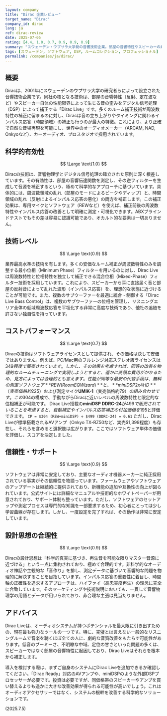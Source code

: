 ```yaml
---
layout: company
title: "Dirac 企業レビュー"
target_name: "Dirac"
company_id: dirac
lang: ja
ref: dirac-review
date: 2025-07-05
rating: [4.4, 1.0, 0.7, 0.9, 0.9, 0.9]
summary: "スウェーデン・ウプサラ大学発の音響技術企業。部屋の音響特性やスピーカーの癖を測定し、理想的な音響へと補正するデジタルルームコレクション（DRC）技術の世界的リーダー。科学的根拠に基づいた衝動（インパルス）応答の補正という高度なアプローチにより、周波数特性だけでなく時間軸の歪みも除去。プロの現場からハイエンドオーディオ、カーオーディオまで幅広く採用されています。その効果は絶大ですが、性能を最大限に引き出すには相応のコストと学習意欲が求められます。"
tags: [スウェーデン, ソフトウェア, DSP, ルームコレクション, プロフェッショナル]
permalink: /companies/ja/dirac/
---
```


## 概要

Diracは、2001年にスウェーデンのウプサラ大学の研究者らによって設立された音響技術企業です。同社の核となる技術は、部屋の音響特性（反射、定在波など）やスピーカー自体の性能限界によって生じる音の歪みをデジタル信号処理（DSP）によって補正する「Dirac Live」です。多くのルーム補正技術が周波数特性の補正に留まるのに対し、Diracは音の立ち上がりやタイミングに関わるインパルス応答（時間領域）の補正も行うのが最大の特徴。これにより、より正確で自然な音場再現を可能にし、世界中のオーディオメーカー（ARCAM, NAD, Onkyoなど）、カーオーディオ、プロスタジオで採用されています。

## 科学的有効性

$$ \Large \text{1.0} $$

Diracの技術は、音響物理学とデジタル信号処理の確立された原則に深く根差しています。その有効性は、部屋の音響伝達関数を測定し、その逆フィルターを生成して音源を補正するという、極めて科学的なアプローチに基づいています。具体的には、周波数領域の乱れ（部屋のモードによるピークやディップ）と、時間領域の乱れ（反射によるインパルス応答の悪化）の両方を補正します。この補正効果は、専用マイクとソフトウェア（REWなど）を使えば、補正前後の周波数特性やインパルス応答の改善として明確に測定・可視化できます。ABXブラインドテストでもその差は容易に認識可能であり、オカルト的な要素は一切ありません。

## 技術レベル

$$ \Large \text{0.9} $$

業界最高水準の技術を有します。多くの安価なルーム補正が周波数特性のみを調整する最小位相（Minimum Phase）フィルターを用いるのに対し、Dirac Liveは周波数特性と位相特性を独立して補正できる混合位相（Mixed-Phase）フィルター技術を採用しています。これにより、スピーカーから耳に直接届く音と部屋の反射音によって乱れた波形（インパルス応答）を、理想的な状態に近づけることが可能です。また、複数のサブウーファーを最適に統合・制御する「Dirac Live Bass Control」は、複数のサブウーファーの位相を管理し、リスニングエリア全体の低域周波数応答を平坦化する非常に高度な技術であり、他社の追随を許さない独自性を持っています。

## コストパフォーマンス

$$ \Large \text{0.7} $$

Diracの技術はソフトウェアライセンスとして提供され、その価格は決して安価ではありません。例えば、PC/Mac用のフルレンジ対応ステレオ版ライセンスは$349程度で販売されています。しかし、その効果を考慮すれば、同等の改善を物理的なルームチューニングで実現しようとすると、遥かに高額な費用がかかるため、見方によっては合理的とも言えます。
性能が同等な最安の代替手段は、無料の測定ソフトウェア**REW (Room EQ Wizard)**と、**miniDSP 2x4 HD**（実売価格約$225）および測定マイク**UMIK-1**（実売価格約$79）の組み合わせです。この$304の構成で、手動ながらDiracに近いレベルの周波数特性と限定的な位相補正が可能です。
Dirac Live搭載の**miniDSP DDRC-24**が$499で販売されていることを考慮すると、自動補正やインパルス応答補正の付加価値を$195と評価できます。
`CP = $304 (REW+miniDSP) ÷ $499 (DDRC-24) = 0.61`
ただし、Dirac Liveが標準搭載されるAVアンプ（Onkyo TX-RZ50など、実売$1,399程度）も存在し、それらを含めると選択肢は広がります。ここではソフトウェア単体の価値を評価し、スコアを決定しました。

## 信頼性・サポート

$$ \Large \text{0.9} $$

ソフトウェアは非常に安定しており、主要なオーディオ機器メーカーに純正採用されている事実がその信頼性を物語っています。ファームウェアやソフトウェアのアップデートは継続的に提供されており、新機能の追加や互換性の向上が図られています。公式サイトには詳細なマニュアルや技術的なホワイトペーパーが用意されており、サポート体制も整っています。ただし、ソフトウェアのセットアップや測定プロセスは専門的な知識を一部要求するため、初心者にとっては少し学習曲線が存在します。しかし、一度設定を完了すれば、その動作は非常に安定しています。

## 設計思想の合理性

$$ \Large \text{0.9} $$

Diracの設計思想は「科学的真実に基づき、再生音を可能な限りマスター音源に近づける」という一点に集約されており、極めて合理的です。非科学的なオーディオ神話や主観的な「音作り」を排し、測定データに基づいて音響的な問題を物理的に解決することを目指しています。インパルス応答の重要性に着目し、時間軸の正確性を追求するアプローチは、ハイファイ（高忠実度再生）の理念に完全に合致しています。そのマーケティングや技術説明においても、一貫して音響物理学の用語とデータが用いられており、非合理な主張は見当たりません。

## アドバイス

Dirac Liveは、オーディオシステムが持つポテンシャルを最大限に引き出すための、現在最も強力なツールの一つです。特に、完璧とは言えない一般的なリスニングルームで音楽を聴くほぼ全ての人に、劇的な音質改善をもたらす可能性があります。低音のブーミーさ、不明瞭な中域、定位の甘さといった問題の多くは、スピーカーではなく部屋の音響特性に起因しており、Dirac Liveはそれらを根本から補正します。

導入を検討する際は、まずご自身のシステムにDirac Liveを追加できるか確認してください。「Dirac Ready」対応のAVアンプや、miniDSPのような外部DSPプロセッサーが必要です。投資は必要ですが、同価格帯のスピーカーやアンプを買い替えるよりも遥かに大きな改善効果が得られる可能性が高いでしょう。これはオーディオアクセサリーではなく、システムの根幹を改善する科学的なソリューションです。

(2025.7.5)
